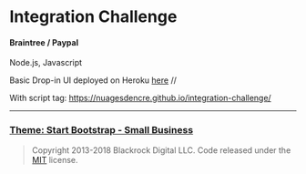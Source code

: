 # Integration Challenge

#### Braintree / Paypal 
Node.js, Javascript

Basic Drop-in UI deployed on Heroku [here](http://bt-dropinui.herokuapp.com/)
//

With script tag: https://nuagesdencre.github.io/integration-challenge/
********

### [Theme: Start Bootstrap - Small Business](https://startbootstrap.com/template-overviews/small-business/)

>Copyright 2013-2018 Blackrock Digital LLC. Code released under the [MIT](https://github.com/BlackrockDigital/startbootstrap-small-business/blob/gh-pages/LICENSE) license.
